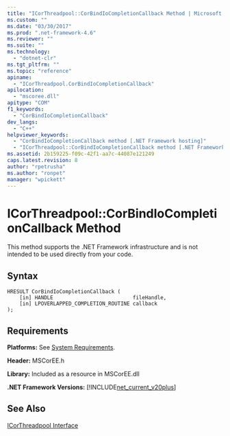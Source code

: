 ```yaml
---
title: "ICorThreadpool::CorBindIoCompletionCallback Method | Microsoft Docs"
ms.custom: ""
ms.date: "03/30/2017"
ms.prod: ".net-framework-4.6"
ms.reviewer: ""
ms.suite: ""
ms.technology: 
  - "dotnet-clr"
ms.tgt_pltfrm: ""
ms.topic: "reference"
apiname: 
  - "ICorThreadpool.CorBindIoCompletionCallback"
apilocation: 
  - "mscoree.dll"
apitype: "COM"
f1_keywords: 
  - "CorBindIoCompletionCallback"
dev_langs: 
  - "C++"
helpviewer_keywords: 
  - "CorBindIoCompletionCallback method [.NET Framework hosting]"
  - "ICorThreadpool::CorBindIoCompletionCallback method [.NET Framework hosting]"
ms.assetid: 2b159225-f09c-42f1-aa7c-44087e121249
caps.latest.revision: 8
author: "rpetrusha"
ms.author: "ronpet"
manager: "wpickett"
---
```

# ICorThreadpool::CorBindIoCompletionCallback Method
This method supports the .NET Framework infrastructure and is not intended to be used directly from your code.  
  
## Syntax  
  
```  
HRESULT CorBindIoCompletionCallback (  
    [in] HANDLE                          fileHandle,  
    [in] LPOVERLAPPED_COMPLETION_ROUTINE callback  
);  
```  
  
## Requirements  
 **Platforms:** See [System Requirements](../../../../docs/framework/getting-started/system-requirements.md).  
  
 **Header:** MSCorEE.h  
  
 **Library:** Included as a resource in MSCorEE.dll  
  
 **.NET Framework Versions:** [!INCLUDE[net_current_v20plus](../../../../includes/net-current-v20plus-md.md)]  
  
## See Also  
 [ICorThreadpool Interface](../../../../docs/framework/unmanaged-api/hosting/icorthreadpool-interface.md)